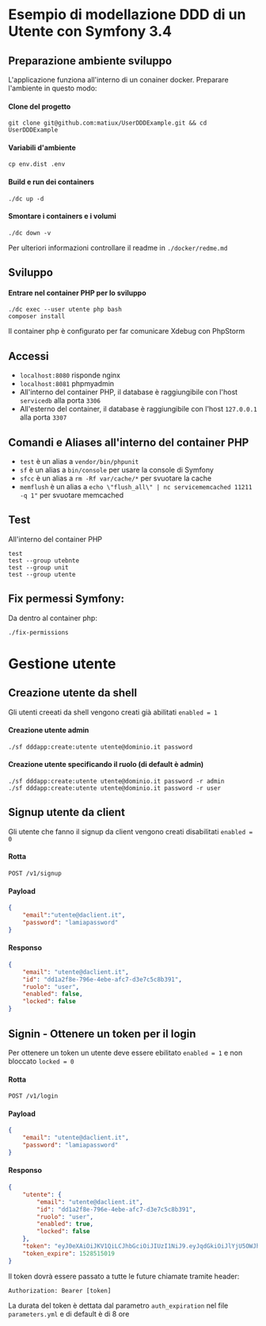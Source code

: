 Esempio di modellazione DDD di un Utente con Symfony 3.4
========================

## Preparazione ambiente sviluppo
L'applicazione funziona all'interno di un conainer docker. Preparare l'ambiente in questo modo:

#### Clone del progetto
```
git clone git@github.com:matiux/UserDDDExample.git && cd UserDDDExample
```

#### Variabili d'ambiente
```
cp env.dist .env
```
#### Build e run dei containers
```
./dc up -d
```
#### Smontare i containers e i volumi
```
./dc down -v
```
Per ulteriori informazioni controllare il readme in `./docker/redme.md`

## Sviluppo

#### Entrare nel container PHP per lo sviluppo
```
./dc exec --user utente php bash
composer install
```
Il container php è configurato per far comunicare Xdebug con PhpStorm

## Accessi

* `localhost:8080` risponde nginx
* `localhost:8081` phpmyadmin
* All'interno del container PHP, il database è raggiungibile con l'host `servicedb` alla porta `3306`
* All'esterno del container, il database è raggiungibile con l'host `127.0.0.1` alla porta `3307`

## Comandi e Aliases all'interno del container PHP

* `test` è un alias a `vendor/bin/phpunit`
* `sf` è un alias a `bin/console` per usare la console di Symfony
* `sfcc` è un alias a `rm -Rf var/cache/*` per svuotare la cache
* `memflush` è un alias a `echo \"flush_all\" | nc servicememcached 11211 -q 1"` per svuotare memcached

## Test
All'interno del container PHP
```
test
test --group utebnte
test --group unit
test --group utente
```

## Fix permessi Symfony:

Da dentro al container php:

```
./fix-permissions
```

Gestione utente
=====

## Creazione utente da shell
Gli utenti creeati da shell vengono creati già abilitati `enabled = 1`

#### Creazione utente admin 
```
./sf dddapp:create:utente utente@dominio.it password
```
#### Creazione utente specificando il ruolo (di default è admin)
```
./sf dddapp:create:utente utente@dominio.it password -r admin
./sf dddapp:create:utente utente@dominio.it password -r user
```
## Signup utente da client
Gli utente che fanno il signup da client vengono creati disabilitati `enabled = 0`
#### Rotta
```
POST /v1/signup
```
#### Payload
```json
{
	"email":"utente@daclient.it",
	"password": "lamiapassword"
}
```
#### Responso
```json
{
    "email": "utente@daclient.it",
    "id": "dd1a2f8e-796e-4ebe-afc7-d3e7c5c8b391",
    "ruolo": "user",
    "enabled": false,
    "locked": false
}
```
## Signin - Ottenere un token per il login
Per ottenere un token un utente deve essere ebilitato `enabled = 1` e non bloccato `locked = 0`

#### Rotta
```
POST /v1/login
```
#### Payload
```json
{
	"email": "utente@daclient.it",
	"password": "lamiapassword"
}
```
#### Responso
```json
{
    "utente": {
        "email": "utente@daclient.it",
        "id": "dd1a2f8e-796e-4ebe-afc7-d3e7c5c8b391",
        "ruolo": "user",
        "enabled": true,
        "locked": false
    },
    "token": "eyJ0eXAiOiJKV1QiLCJhbGciOiJIUzI1NiJ9.eyJqdGkiOiJlYjU5OWJhYy01NGJkLTQyMjMtYjI5NS1jOTUxNjA4YWFjMWEiLCJpYXQiOjE1Mjg0ODYyMTksImV4cCI6MTUyODUxNTAxOSwic3ViIjoiZGQxYTJmOGUtNzk2ZS00ZWJlLWFmYzctZDNlN2M1YzhiMzkxIn0.N50cTdFQMc0PS4UhZ5nqXuB_v8b6oOzyNLC16nNGNCI",
    "token_expire": 1528515019
}
```
Il token dovrà essere passato a tutte le future chiamate tramite header:
```
Authorization: Bearer [token]
```
La durata del token è dettata dal parametro `auth_expiration` nel file `parameters.yml` e di default è di 8 ore

